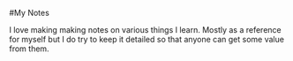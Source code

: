 #My Notes

I love making making notes on various things I learn. Mostly as a reference for
myself but I do try to keep it detailed so that anyone can get some value from
them.
